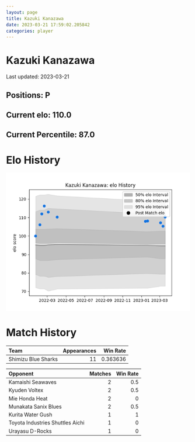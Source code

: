 ```yaml
---  
layout: page  
title: Kazuki Kanazawa  
date: 2023-03-21 17:59:02.205842  
categories: player  
---
```

# Kazuki Kanazawa


Last updated: 2023-03-21
## Positions: P

## Current elo: 110.0

## Current Percentile: 87.0

# Elo History


![elo history](history_KazukiKanazawa.png)
# Match History


| Team                |   Appearances |   Win Rate |
|:--------------------|--------------:|-----------:|
| Shimizu Blue Sharks |            11 |   0.363636 |

| Opponent                         |   Matches |   Win Rate |
|:---------------------------------|----------:|-----------:|
| Kamaishi Seawaves                |         2 |        0.5 |
| Kyuden Voltex                    |         2 |        0.5 |
| Mie Honda Heat                   |         2 |        0   |
| Munakata Sanix Blues             |         2 |        0.5 |
| Kurita Water Gush                |         1 |        1   |
| Toyota Industries Shuttles Aichi |         1 |        0   |
| Urayasu D-Rocks                  |         1 |        0   |